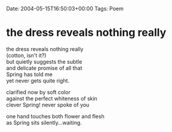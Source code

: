 Date: 2004-05-15T16:50:03+00:00
Tags: Poem

# the dress reveals nothing really

the dress reveals nothing really  
(cotton, isn't it?)  
but quietly suggests the subtle  
and delicate promise of all that  
Spring has told me  
yet never gets quite right.  
  
clarified now by soft color  
against the perfect whiteness of skin  
clever Spring! never spoke of you  
  
one hand touches both flower and flesh  
as Spring sits silently&#8230;waiting.  